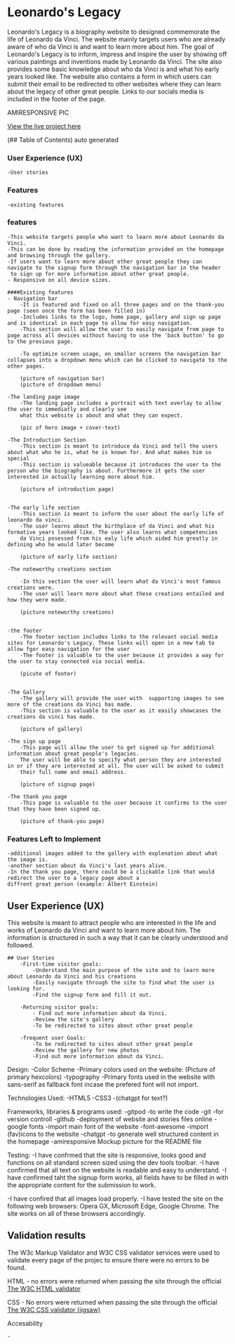 # Leonardo's Legacy

Leonardo's Legacy is a biography website to designed commemorate the life of Leonardo da Vinci. 
The website mainly targets users who are already aware of who da Vinci is and want to learn more about him.
The goal of Leonardo's Legacy is to inform, impress and inspire the user by showing off various paintings and inventions
made by Leonardo da Vinci. The site also provides some basic knowledge about who da Vinci is and what his early years looked like.
The website also contains a form in which users can submit their email to be redirected to other websites where they can learn
about the legacy of other great people. Links to our socials media is included in the footer of the page.


AMIRESPONSIVE PIC

[View the live project here](https://rasm1.github.io/Leonardo-s-Legacy/index.html)


(## Table of Contents) auto generated


### User Experience (UX)

	-User stories



### Features
	-existing features


### features

	-This website targets people who want to learn more about Leonardo da Vinci.
	-This can be done by reading the information provided on the homepage and browsing through the gallery.
	-If users want to learn more about other great people they can navigate to the signup form through the navigation bar in the header
	 to sign up for more information about other great people.
	- Responsive on all device sizes.

	####Existing features
	- Navigation bar
		-It is featured and fixed on all three pages and on the thank-you page (seen once the form has been filled in)
		-Includes links to the logo, home page, gallery and sign up page and is identical in each page to allow for easy navigation.
		-This section will allow the user to easily navigate from page to page across all devices without having to use the 'back button' to go to the previous page.
		
		-To optimize screen usage, on smaller screens the navigation bar collapses into a dropdown menu which can be clicked to navigate to the other pages.

		(picture of navigation bar)
		(picture of dropdown menu)

	-The landing page image
		-The landing page includes a portrait with text overlay to allow the user to immediatly and clearly see
		what this website is about and what they can expect.

		(pic of hero image + cover-text)

	-The Introduction Section
		-This section is meant to introduce da Vinci and tell the users about what who he is, what he is known for. And what makes him so special
		-This section is valueable because it introduces the user to the person who the biography is about. Furthermore it gets the user interested in actually learning more about him.

		(picture of introduction page)


	-The early life section
		-This section is meant to inform the user about the early life of leonardo da vinci. 
		-The user learns about the birthplace of da Vinci and what his formative years looked like. The user also learns what competencies
		da Vinci posessed from his ealy life which aided him greatly in defining who he would later become

		(picture of early life section)

	-The noteworthy creations section

		-In this section the user will learn what da Vinci's most famous creations were. 
		-The user will learn more about what these creations entailed and how they were made.
		
		(picture noteworthy creations)


	-the footer
		-The footer section includes links to the relevant social media sites for Leonardo's Legacy. These links will open in a new tab to allow fgor easy navigation for the user
		-The footer is valuable to the user because it provides a way for the user to stay connected via social media.
		
		(picute of footer)


	-The Gallery
		-The gallery will provide the user with	 supporting images to see more of the creations da Vinci has made.
		-This section is valuable to the user as it easily showcases the creations da vinci has made.

		(picture of gallery)

	-The sign up page
		-This page will allow the user to get signed up for additional information about great people's legacies.
		The user will be able to specify what person they are interested in or if they are interested at all. The user will be asked to submit
		their full name and email address.

		(picture of signup page)

	-The thank you page
		-This page is valuable to the user because it confirms to the user that they have been signed up.
		
		(picture of thank-you page)

### Features Left to Implement
	-additional images added to the gallery with explenation about what the image is.
	-another section about da Vinci's last years alive.
	-In the thank you page, there could be a clickable link that would redirect the user to a legacy page about a
	diffrent great person (example: Albert Einstein)
		


## User Experience (UX)

This website is meant to attract people who are interested in the life and works of Leonardo da Vinci and want to learn more about him.
The information is structured in such a way that it can be clearly understood and followed.

	## User Stories
		-First-time visitor goals:
			-Understand the main purpose of the site and to learn more about Leonardo da Vinci and his creations
			-Easily navigate through the site to find what the user is looking for.
			-Find the signup form and fill it out.

		-Returning visitor goals:
			- Find out more information about da Vinci.
			-Review the site's gallery
			-To be redirected to sites about other great people

		-frequent user Goals:
			-To be redirected to sites about other great people
			-Review the gallery for new photos
			-Find out more information about da Vinci.

Design:
	-Color Scheme
		-Primary colors used on the website:
			(Picture of primary hexcolors)
	-typography
		-Primary fonts used in the website with sans-serif as fallback font incase the prefered font will not import.



Technologies Used:
	-HTML5
	-CSS3
	-(chatgpt for text?)

Frameworks, libraries & programs used:
	-gitpod
	-to write the code
	-git
	-for version controll
	-github
	-deployment of website and stories files online
	-google fonts
	-import main font of the website
	-font-awesome
	-import (fav)icons to the website
	-chatgpt
	-to generate well structured content in the homepage
	-amiresponsive
	Mockup picture for the README file



Testing:
-I have confrmed that the site is responsive, looks good and functions on all standard screen sized using the dev tools toolbar.
-I have confirmed that all text on the website is readable and easy to understand.
-I have confirmed taht the signup form works, all fields have to be filled in with the appropriate content for the submission to work.

-I have confired that all images load properly.
-I have tested the site on the following web browsers: Opera GX, Microsoft Edge, Google Chrome.
The site works on all of these browsers accordingly.

## Validation results
The W3c Markup Validator and W3C CSS validator services were used to validate every page of the projec to ensure there were no errors to be found.
	
	

HTML -  no errors were returned when passing the site through the official [The W3C HTML validator](https://validator.w3.org) 

CSS - No errors were returned when passing the site through the official [The W3C CSS validator (jigsaw)](https://jigsaw.w3.org/css-validator/)

Accesability
	
	-
	


